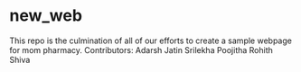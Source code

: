 # new_web

This repo is the culmination of all of our efforts to create a sample webpage for mom pharmacy.
Contributors:
Adarsh
Jatin
Srilekha
Poojitha
Rohith
Shiva
